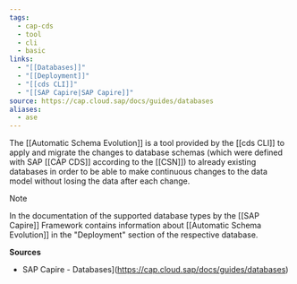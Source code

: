 ```yaml
---
tags:
  - cap-cds
  - tool
  - cli
  - basic
links:
  - "[[Databases]]"
  - "[[Deployment]]"
  - "[[cds CLI]]"
  - "[[SAP Capire|SAP Capire]]"
source: https://cap.cloud.sap/docs/guides/databases
aliases:
  - ase
---
```

The [[Automatic Schema Evolution]] is a tool provided by the [[cds CLI]] to apply and migrate the changes to database schemas (which were defined with SAP [[CAP CDS]] according to the [[CSN]]) to already existing databases in order to be able to make continuous changes to the data model without losing the data after each change.

>[!NOTE]
> In the documentation of the supported database types by the [[SAP Capire]] Framework contains information about [[Automatic Schema Evolution]] in the "Deployment" section of the respective database.

**Sources**
- SAP Capire - Databases](https://cap.cloud.sap/docs/guides/databases)